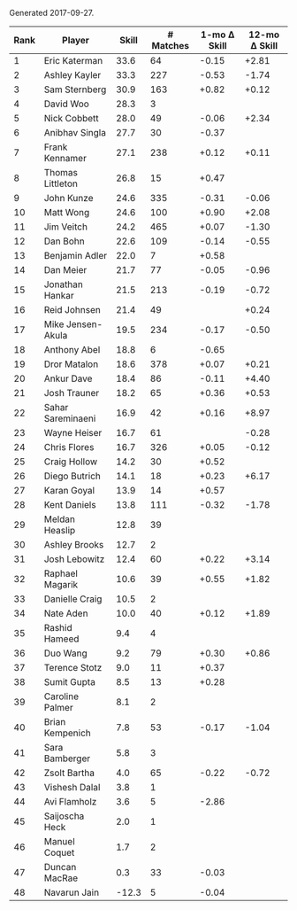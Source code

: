 Generated 2017-09-27.

| Rank | Player            | Skill | # Matches | 1-mo Δ Skill | 12-mo Δ Skill |
|------|-------------------|-------|-----------|--------------|---------------|
|    1 | Eric Katerman     |  33.6 |        64 |        -0.15 |         +2.81 |
|    2 | Ashley Kayler     |  33.3 |       227 |        -0.53 |         -1.74 |
|    3 | Sam Sternberg     |  30.9 |       163 |        +0.82 |         +0.12 |
|    4 | David Woo         |  28.3 |         3 |              |               |
|    5 | Nick Cobbett      |  28.0 |        49 |        -0.06 |         +2.34 |
|    6 | Anibhav Singla    |  27.7 |        30 |        -0.37 |               |
|    7 | Frank Kennamer    |  27.1 |       238 |        +0.12 |         +0.11 |
|    8 | Thomas Littleton  |  26.8 |        15 |        +0.47 |               |
|    9 | John Kunze        |  24.6 |       335 |        -0.31 |         -0.06 |
|   10 | Matt Wong         |  24.6 |       100 |        +0.90 |         +2.08 |
|   11 | Jim Veitch        |  24.2 |       465 |        +0.07 |         -1.30 |
|   12 | Dan Bohn          |  22.6 |       109 |        -0.14 |         -0.55 |
|   13 | Benjamin Adler    |  22.0 |         7 |        +0.58 |               |
|   14 | Dan Meier         |  21.7 |        77 |        -0.05 |         -0.96 |
|   15 | Jonathan Hankar   |  21.5 |       213 |        -0.19 |         -0.72 |
|   16 | Reid Johnsen      |  21.4 |        49 |              |         +0.24 |
|   17 | Mike Jensen-Akula |  19.5 |       234 |        -0.17 |         -0.50 |
|   18 | Anthony Abel      |  18.8 |         6 |        -0.65 |               |
|   19 | Dror Matalon      |  18.6 |       378 |        +0.07 |         +0.21 |
|   20 | Ankur Dave        |  18.4 |        86 |        -0.11 |         +4.40 |
|   21 | Josh Trauner      |  18.2 |        65 |        +0.36 |         +0.53 |
|   22 | Sahar Sareminaeni |  16.9 |        42 |        +0.16 |         +8.97 |
|   23 | Wayne Heiser      |  16.7 |        61 |              |         -0.28 |
|   24 | Chris Flores      |  16.7 |       326 |        +0.05 |         -0.12 |
|   25 | Craig Hollow      |  14.2 |        30 |        +0.52 |               |
|   26 | Diego Butrich     |  14.1 |        18 |        +0.23 |         +6.17 |
|   27 | Karan Goyal       |  13.9 |        14 |        +0.57 |               |
|   28 | Kent Daniels      |  13.8 |       111 |        -0.32 |         -1.78 |
|   29 | Meldan Heaslip    |  12.8 |        39 |              |               |
|   30 | Ashley Brooks     |  12.7 |         2 |              |               |
|   31 | Josh Lebowitz     |  12.4 |        60 |        +0.22 |         +3.14 |
|   32 | Raphael Magarik   |  10.6 |        39 |        +0.55 |         +1.82 |
|   33 | Danielle Craig    |  10.5 |         2 |              |               |
|   34 | Nate Aden         |  10.0 |        40 |        +0.12 |         +1.89 |
|   35 | Rashid Hameed     |   9.4 |         4 |              |               |
|   36 | Duo Wang          |   9.2 |        79 |        +0.30 |         +0.86 |
|   37 | Terence Stotz     |   9.0 |        11 |        +0.37 |               |
|   38 | Sumit Gupta       |   8.5 |        13 |        +0.28 |               |
|   39 | Caroline Palmer   |   8.1 |         2 |              |               |
|   40 | Brian Kempenich   |   7.8 |        53 |        -0.17 |         -1.04 |
|   41 | Sara Bamberger    |   5.8 |         3 |              |               |
|   42 | Zsolt Bartha      |   4.0 |        65 |        -0.22 |         -0.72 |
|   43 | Vishesh Dalal     |   3.8 |         1 |              |               |
|   44 | Avi Flamholz      |   3.6 |         5 |        -2.86 |               |
|   45 | Saijoscha Heck    |   2.0 |         1 |              |               |
|   46 | Manuel Coquet     |   1.7 |         2 |              |               |
|   47 | Duncan MacRae     |   0.3 |        33 |        -0.03 |               |
|   48 | Navarun Jain      | -12.3 |         5 |        -0.04 |               |
